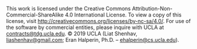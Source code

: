 This work is licensed under the Creative Commons Attribution-Non-Commercial-ShareAlike 4.0 International License. To view a copy of this license, visit http://creativecommons.org/licenses/by-nc-sa/4.0/. For use of the software by commercial entities, please inquire with UCLA at contracts@tdg.ucla.edu.  © 2019 UCLA (Liat Shenhav, liashenhav@gmail.com; Eran Halperin, Ph.D. – ehalperin@cs.ucla.edu).
